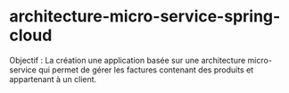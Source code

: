 # architecture-micro-service-spring-cloud
Objectif :
La création une application basée sur une architecture micro-service qui permet de gérer les factures contenant des produits et appartenant à un client.
